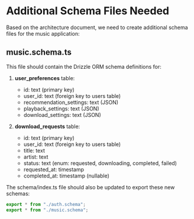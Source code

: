 # Additional Schema Files Needed

Based on the architecture document, we need to create additional schema files for the music application:

## music.schema.ts

This file should contain the Drizzle ORM schema definitions for:

1. **user_preferences** table:
   - id: text (primary key)
   - user_id: text (foreign key to users table)
   - recommendation_settings: text (JSON)
   - playback_settings: text (JSON)
   - download_settings: text (JSON)

2. **download_requests** table:
   - id: text (primary key)
   - user_id: text (foreign key to users table)
   - title: text
   - artist: text
   - status: text (enum: requested, downloading, completed, failed)
   - requested_at: timestamp
   - completed_at: timestamp (nullable)

The schema/index.ts file should also be updated to export these new schemas:

```typescript
export * from "./auth.schema";
export * from "./music.schema";